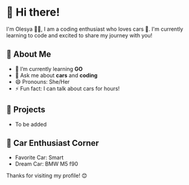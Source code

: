 # 👋 Hi there!

I'm Olesya 👩‍💻, I am a coding enthusiast who loves cars 🚗. I'm currently learning to code and excited to share my journey with you!

## 🚀 About Me
- 🌱 I’m currently learning **GO**
- 💬 Ask me about **cars** and **coding**
- 😄 Pronouns: She/Her
- ⚡ Fun fact: I can talk about cars for hours!

## 🌟 Projects
- To be added

## 🚗 Car Enthusiast Corner
- Favorite Car: Smart
- Dream Car: BMW M5 f90

Thanks for visiting my profile! 😊
